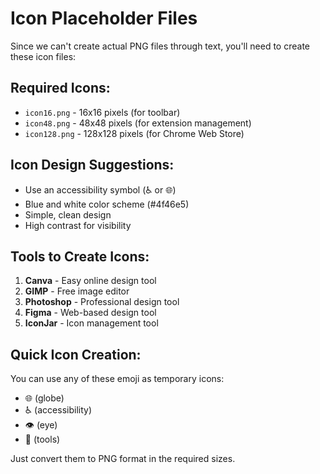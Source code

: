 # Icon Placeholder Files

Since we can't create actual PNG files through text, you'll need to create these icon files:

## Required Icons:
- `icon16.png` - 16x16 pixels (for toolbar)
- `icon48.png` - 48x48 pixels (for extension management)
- `icon128.png` - 128x128 pixels (for Chrome Web Store)

## Icon Design Suggestions:
- Use an accessibility symbol (♿ or 🌐)
- Blue and white color scheme (#4f46e5)
- Simple, clean design
- High contrast for visibility

## Tools to Create Icons:
1. **Canva** - Easy online design tool
2. **GIMP** - Free image editor
3. **Photoshop** - Professional design tool
4. **Figma** - Web-based design tool
5. **IconJar** - Icon management tool

## Quick Icon Creation:
You can use any of these emoji as temporary icons:
- 🌐 (globe)
- ♿ (accessibility)
- 👁️ (eye)
- 🔧 (tools)

Just convert them to PNG format in the required sizes.
